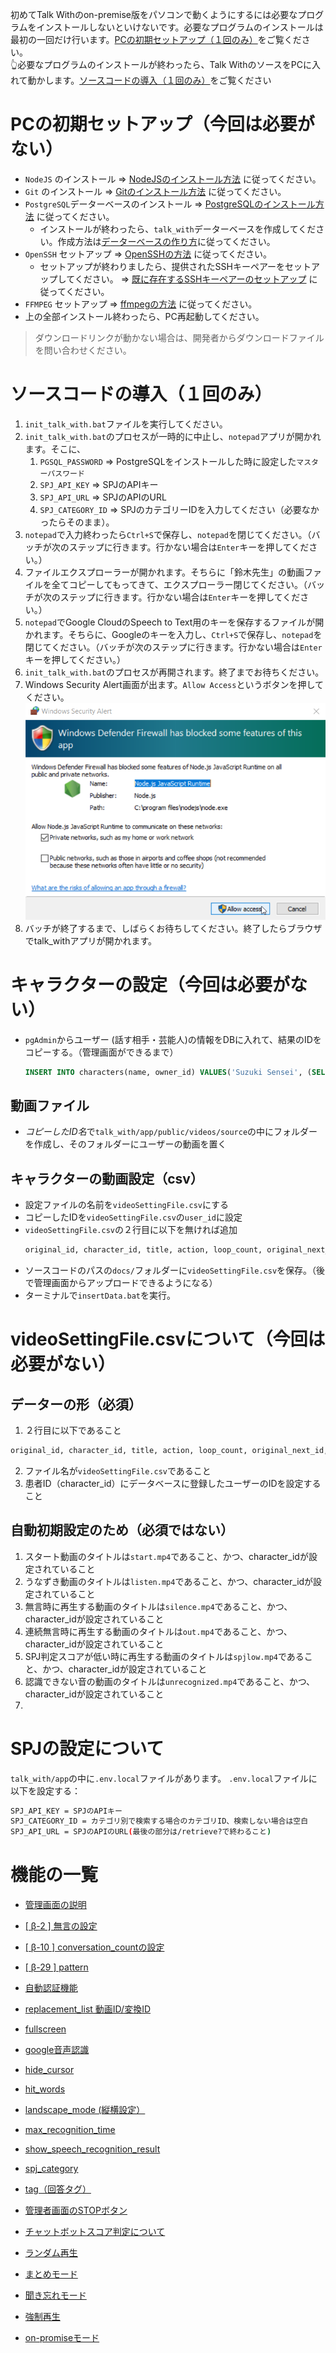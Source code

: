 初めてTalk Withのon-premise版をパソコンで動くようにするには必要なプログラムをインストールしないといけないです。必要なプログラムのインストールは最初の一回だけ行います。[PCの初期セットアップ（１回のみ）](#pcの初期セットアップ１回のみ)をご覧ください。  
👆必要なプログラムのインストールが終わったら、Talk WithのソースをPCに入れて動かします。[ソースコードの導入（１回のみ）](#ソースコードの導入（１回のみ）)をご覧ください

# PCの初期セットアップ（今回は必要がない）
- `NodeJS` のインストール => [NodeJSのインストール方法](./how_to_install_node.md) に従ってください。
- `Git` のインストール => [Gitのインストール方法](./how_to_install_git.md) に従ってください。  
- `PostgreSQL`データーベースのインストール => [PostgreSQLのインストール方法](./how_to_install_pg.md) に従ってください。
  - インストールが終わったら、`talk_with`データーベースを作成してください。作成方法は[データーベースの作り方](./how_to_install_pg.md/#データーベースの作り方)に従ってください。
- `OpenSSH` セットアップ => [OpenSSHの方法](./how_to_setup_openssh.md#OpenSSH) に従ってください。
  - セットアップが終わりましたら、提供されたSSHキーペアーをセットアップしてください。 => [既に存在するSSHキーペアーのセットアップ](./how_to_setup_openssh.md#既に存在するsshキーペアーのセットアップ) に従ってください。
- `FFMPEG` セットアップ => [ffmpegの方法](./how_to_install_ffmpeg.md) に従ってください。
- 上の全部インストール終わったら、PC再起動してください。
> ダウンロードリンクが動かない場合は、開発者からダウンロードファイルを問い合わせください。

# ソースコードの導入（１回のみ）
1. `init_talk_with.bat`ファイルを実行してください。
2. `init_talk_with.bat`のプロセスが一時的に中止し、`notepad`アプリが開かれます。そこに、
   1. `PGSQL_PASSWORD` => PostgreSQLをインストールした時に設定した`マスターパスワード`
   2. `SPJ_API_KEY` => SPJのAPIキー
   3. `SPJ_API_URL` => SPJのAPIのURL
   4. `SPJ_CATEGORY_ID` => SPJのカテゴリーIDを入力してください（必要なかったらそのまま）。
3. `notepad`で入力終わったら`Ctrl+S`で保存し、`notepad`を閉じてください。（バッチが次のステップに行きます。行かない場合は`Enter`キーを押してください。）
4. ファイルエクスプローラーが開かれます。そちらに「鈴木先生」の動画ファイルを全てコピーしてもってきて、エクスプローラー閉じてください。（バッチが次のステップに行きます。行かない場合は`Enter`キーを押してください。）
5. `notepad`でGoogle CloudのSpeech to Text用のキーを保存するファイルが開かれます。そちらに、Googleのキーを入力し、`Ctrl+S`で保存し、`notepad`を閉じてください。（バッチが次のステップに行きます。行かない場合は`Enter`キーを押してください。）
6. `init_talk_with.bat`のプロセスが再開されます。終了までお待ちください。
7. Windows Security Alert画面が出ます。`Allow Access`というボタンを押してください。  
  ![Windows Security Alert](images/win_security_alert.png)
7. バッチが終了するまで、しばらくお待ちしてください。終了したらブラウザでtalk_withアプリが開かれます。

# キャラクターの設定（今回は必要がない）
- `pgAdmin`からユーザー (話す相手・芸能人)の情報をDBに入れて、結果のIDをコピーする。（管理画面ができるまで）
  ```sql
  INSERT INTO characters(name, owner_id) VALUES('Suzuki Sensei', (SELECT id FROM users WHERE is_admin=true));
  ```
## 動画ファイル
- *コピーしたID名*で`talk_with/app/public/videos/source`の中にフォルダーを作成し、そのフォルダーにユーザーの動画を置く

## キャラクターの動画設定（csv）
- 設定ファイルの名前を`videoSettingFile.csv`にする
- コピーしたIDを`videoSettingFile.csv`の`user_id`に設定
- `videoSettingFile.csv`の２行目に以下を無ければ追加
  ```txt
  original_id, character_id, title, action, loop_count, original_next_id, mic_on, play_now, mic_on_millisecond, question, comment
  ```
- ソースコードのパスの`docs/`フォルダーに`videoSettingFile.csv`を保存。（後で管理画面からアップロードできるようになる）
- ターミナルで`insertData.bat`を実行。





# videoSettingFile.csvについて（今回は必要がない）
## データーの形（必須）
1. ２行目に以下であること
  ```txt
  original_id, character_id, title, action, loop_count, original_next_id, mic_on, play_now, mic_on_millisecond, question, comment
  ```
2. ファイル名が`videoSettingFile.csv`であること
3. 患者ID（character_id）にデータベースに登録したユーザーのIDを設定すること

## 自動初期設定のため（必須ではない）
1. スタート動画のタイトルは`start.mp4`であること、かつ、character_idが設定されていること
2. うなずき動画のタイトルは`listen.mp4`であること、かつ、character_idが設定されていること
3. 無言時に再生する動画のタイトルは`silence.mp4`であること、かつ、character_idが設定されていること
4. 連続無言時に再生する動画のタイトルは`out.mp4`であること、かつ、character_idが設定されていること
5. SPJ判定スコアが低い時に再生する動画のタイトルは`spjlow.mp4`であること、かつ、character_idが設定されていること
6. 認識できない音の動画のタイトルは`unrecognized.mp4`であること、かつ、character_idが設定されていること
7.  

# SPJの設定について
`talk_with/app`の中に`.env.local`ファイルがあります。
`.env.local`ファイルに以下を設定する：
```bash
SPJ_API_KEY = SPJのAPIキー
SPJ_CATEGORY_ID = カテゴリ別で検索する場合のカテゴリID、検索しない場合は空白
SPJ_API_URL = SPJのAPIのURL(最後の部分は/retrieve?で終わること)
```

# 機能の一覧  
* [管理画面の説明](./admin_page.md)  

* [[ β-2 ] 無言の設定](./how_to_setup_silence_limit.md)
* [[ β-10 ] conversation_countの設定](./how_to_setup_conversation_count.md)
* [[ β-29 ] pattern](./how_to_setup_pattern.md)
* [自動認証機能](./LogDB_with_Authentication.md)
* [replacement_list 動画ID/変換ID](./how_to_setup_alternative_list.md)
* [fullscreen](./how_to_setup_fullscreen.md)
* [google音声認識](./About_GoogleSpeechToText.md)
* [hide_cursor](./how_to_setup_hide_cursor.md)
* [hit_words](./how_to_setup_hit_words.md)
* [landscape_mode (縦横設定）](./how_to_setup_landscape_mode.md)
* [max_recognition_time](./how_to_setup_max_recognition_time.md)
* [show_speech_recognition_result](./how_to_setup_show_speech_recognition_result.md)
* [spj_category](./how_to_setup_spj_category.md)
* [tag（回答タグ）](./how_to_setup_tag.md)
* [管理者画面のSTOPボタン](./admin_stop_button.md)
* [チャットボットスコア判定について](./About_chatbotScore.md)
* [ランダム再生](./how_to_setup_random.md)
* [まとめモード](./how_to_setup_matome.md)
* [聞き忘れモード](./how_to_setup_kikiwasure.md)
* [強制再生](./how_to_setup_force_video.md)
* [on-promiseモード](./how_to_switch_on-promise_mode.md)